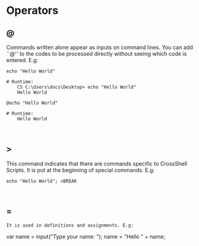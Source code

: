 # Operators

## @
Commands written alone appear as inputs on command lines. You can add ``@'' to the codes to be processed directly without seeing which code is entered. E.g:
```
echo "Hello World"

# Runtime:
    CS C:\Users\docs\Desktop> echo "Hello World"
    Hello World
```
```
@echo "Hello World"

# Runtime:
    Hello World
```

<br>

## >
This command indicates that there are commands specific to CrossShell Scripts. It is put at the beginning of special commands. E.g:
```
echo "Hello World"; >BREAK
```

<br>

## =

```
It is used in definitions and assignments. E.g:
```
var name = input("Type your name: ");
name = "Hello " + name;
```
```
